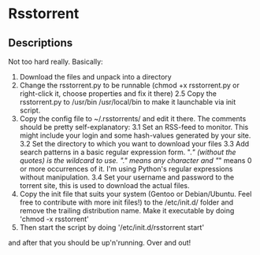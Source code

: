 Rsstorrent
==========

Descriptions
------------
Not too hard really. Basically:

1. Download the files and unpack into a directory
2. Change the rsstorrent.py to be runnable (chmod +x rsstorrent.py or right-click it, choose properties and fix it there)
   2.5 Copy the rsstorrent.py to /usr/bin /usr/local/bin to make it launchable via init script.
3. Copy the config file to ~/.rsstorrents/ and edit it there. The comments should be pretty self-explanatory:
   3.1 Set an RSS-feed to monitor. This might include your login and some hash-values generated by your site.
   3.2 Set the directory to which you want to download your files
   3.3 Add search patterns in a basic regular expression form. ".*" (without the quotes) is the wildcard to use. "." means any character and "*" means 0 or more occurrences of it. I'm using Python's regular expressions without manipulation.
   3.4 Set your username and password to the torrent site, this is used to download the actual files.
4. Copy the init file that suits your system (Gentoo or Debian/Ubuntu. Feel free to contribute with more init files!) to the /etc/init.d/ folder and remove the trailing distribution name. Make it executable by doing 'chmod -x rsstorrent'
5. Then start the script by doing '/etc/init.d/rsstorrent start'

and after that you should be up'n'running. Over and out!
